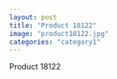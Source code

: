 ```yaml
---
layout: post
title: "Product 18122"
image: "product18122.jpg"
categories: "category1"
---
```

Product 18122

